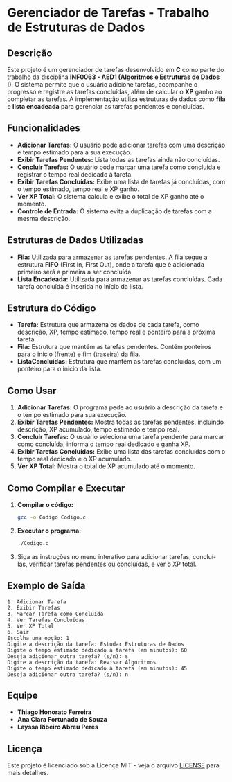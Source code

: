 
# Gerenciador de Tarefas - Trabalho de Estruturas de Dados

## Descrição

Este projeto é um gerenciador de tarefas desenvolvido em **C** como parte do trabalho da disciplina **INF0063 - AED1 (Algoritmos e Estruturas de Dados I)**. O sistema permite que o usuário adicione tarefas, acompanhe o progresso e registre as tarefas concluídas, além de calcular o **XP** ganho ao completar as tarefas. A implementação utiliza estruturas de dados como **fila** e **lista encadeada** para gerenciar as tarefas pendentes e concluídas.

## Funcionalidades

- **Adicionar Tarefas:** O usuário pode adicionar tarefas com uma descrição e tempo estimado para a sua execução.
- **Exibir Tarefas Pendentes:** Lista todas as tarefas ainda não concluídas.
- **Concluir Tarefas:** O usuário pode marcar uma tarefa como concluída e registrar o tempo real dedicado à tarefa.
- **Exibir Tarefas Concluídas:** Exibe uma lista de tarefas já concluídas, com o tempo estimado, tempo real e XP ganho.
- **Ver XP Total:** O sistema calcula e exibe o total de XP ganho até o momento.
- **Controle de Entrada:** O sistema evita a duplicação de tarefas com a mesma descrição.

## Estruturas de Dados Utilizadas

- **Fila:** Utilizada para armazenar as tarefas pendentes. A fila segue a estrutura **FIFO** (First In, First Out), onde a tarefa que é adicionada primeiro será a primeira a ser concluída.
- **Lista Encadeada:** Utilizada para armazenar as tarefas concluídas. Cada tarefa concluída é inserida no início da lista.

## Estrutura do Código

- **Tarefa:** Estrutura que armazena os dados de cada tarefa, como descrição, XP, tempo estimado, tempo real e ponteiro para a próxima tarefa.
- **Fila:** Estrutura que mantém as tarefas pendentes. Contém ponteiros para o início (frente) e fim (traseira) da fila.
- **ListaConcluidas:** Estrutura que mantém as tarefas concluídas, com um ponteiro para o início da lista.

## Como Usar

1. **Adicionar Tarefas:** O programa pede ao usuário a descrição da tarefa e o tempo estimado para sua execução.
2. **Exibir Tarefas Pendentes:** Mostra todas as tarefas pendentes, incluindo descrição, XP acumulado, tempo estimado e tempo real.
3. **Concluir Tarefas:** O usuário seleciona uma tarefa pendente para marcar como concluída, informa o tempo real dedicado e ganha XP.
4. **Exibir Tarefas Concluídas:** Exibe uma lista das tarefas concluídas com o tempo real dedicado e o XP acumulado.
5. **Ver XP Total:** Mostra o total de XP acumulado até o momento.

## Como Compilar e Executar

1. **Compilar o código:**
   ```bash
   gcc -o Codigo Codigo.c
   ```

2. **Executar o programa:**
   ```bash
   ./Codigo.c
   ```

3. Siga as instruções no menu interativo para adicionar tarefas, concluí-las, verificar tarefas pendentes ou concluídas, e ver o XP total.

## Exemplo de Saída

```
1. Adicionar Tarefa
2. Exibir Tarefas
3. Marcar Tarefa como Concluída
4. Ver Tarefas Concluídas
5. Ver XP Total
6. Sair
Escolha uma opção: 1
Digite a descrição da tarefa: Estudar Estruturas de Dados
Digite o tempo estimado dedicado à tarefa (em minutos): 60
Deseja adicionar outra tarefa? (s/n): s
Digite a descrição da tarefa: Revisar Algoritmos
Digite o tempo estimado dedicado à tarefa (em minutos): 45
Deseja adicionar outra tarefa? (s/n): n
```

## Equipe

- **Thiago Honorato Ferreira**
- **Ana Clara Fortunado de Souza**
- **Layssa Ribeiro Abreu Peres**

## Licença

Este projeto é licenciado sob a Licença MIT - veja o arquivo [LICENSE](LICENSE) para mais detalhes.
